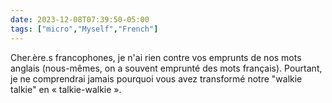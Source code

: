 ```yaml
---
date: 2023-12-08T07:39:50-05:00
tags: ["micro","Myself","French"]
---
```

Cher.ère.s francophones, je n'ai rien contre vos emprunts de nos mots anglais (nous-mêmes, on a souvent emprunté des mots français). Pourtant, je ne comprendrai jamais pourquoi vous avez transformé notre "walkie talkie" en « talkie-walkie ».